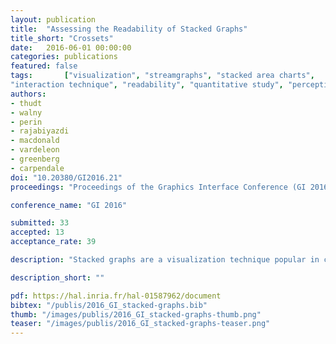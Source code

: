 ```yaml
---
layout: publication
title:  "Assessing the Readability of Stacked Graphs"
title_short: "Crossets"
date:   2016-06-01 00:00:00
categories: publications
featured: false
tags: 		["visualization", "streamgraphs", "stacked area charts",
"interaction technique", "readability", "quantitative study", "perception","perceptual study","stacked graphs","time series"]
authors: 
- thudt
- walny
- perin
- rajabiyazdi
- macdonald
- vardeleon
- greenberg
- carpendale
doi: "10.20380/GI2016.21"
proceedings: "Proceedings of the Graphics Interface Conference (GI 2016), Jun 2016, Victoria, BC, Canada. Canadian Information Processing Society"

conference_name: "GI 2016"

submitted: 33
accepted: 13
acceptance_rate: 39

description: "Stacked graphs are a visualization technique popular in casual scenarios for representing multiple time-series. Variations of stacked graphs have been focused on reducing the distortion of individual streams because foundational perceptual studies suggest that variably curved slopes may make it difficult to accurately read and compare values. We contribute to this discussion by formally comparing the relative readability of basic stacked area charts, ThemeRivers, streamgraphs and our own interactive technique for straightening baselines of individual streams in a ThemeRiver. We used both real-world and randomly generated datasets and covered tasks at the elementary, intermediate and overall information levels. Results indicate that the decreased distortion of the newer techniques does appear to improve their readability, with streamgraphs performing best for value comparison tasks. We also found that when a variety of tasks is expected to be performed, using the interactive version of the themeriver leads to more correctness at the cost of being slower for value comparison tasks."

description_short: ""

pdf: https://hal.inria.fr/hal-01587962/document
bibtex: "/publis/2016_GI_stacked-graphs.bib"
thumb: "/images/publis/2016_GI_stacked-graphs-thumb.png"
teaser: "/images/publis/2016_GI_stacked-graphs-teaser.png"
---
```

